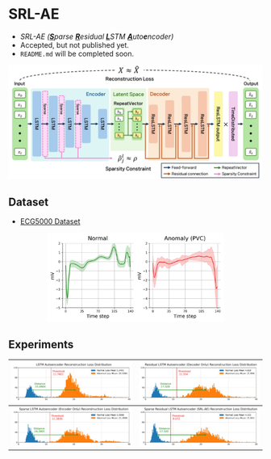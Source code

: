 # SRL-AE
* <i>SRL-AE (<u><b>S</b></u>parse <u><b>R</u></b>esidual  <u><b>L</u></b>STM <u><b>A</u></b>uto<b>e</b>ncoder)</i>
* Accepted, but not published yet.
* <code>README.md</code> will be completed soon.

![SRL-AE_Model](./figures/SRL-AE%20Architecture.jpg)

## Dataset
* <a href="https://www.timeseriesclassification.com/description.php?Dataset=ECG5000">ECG5000 Dataset</a>

<center><img src="./figures/ECG_visualization.jpg" width="70%" height="70%"></center>

## Experiments
![LSTM-AE_experiment](./figures/LSTM-AE_reconstruction.jpg) | ![Residual_LSTM-AE_experiment](./figures/DeResLSTM-AE_reconstruction.jpg)
--- | --- |
![Sparse_LSTM-AE_experiment](./figures/SparLSTM-AE_reconstruction.jpg) | ![SRL-AE_experiment](./figures/SparDeResLSTM-AE_reconstruction.jpg)